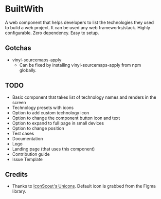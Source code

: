 # BuiltWith
A web component that helps developers to list the technologies they used to build a web project. It can be used any web frameworks/stack. Highly configurable. Zero dependency. Easy to setup.

## Gotchas
 - vinyl-sourcemaps-apply
	 - Can be fixed by installing vinyl-sourcemaps-apply from npm globally.

## TODO
 - Basic component that takes list of technology names and renders in the screen
 - Technology presets with icons
 - Option to add custom technology icon
 - Option to change the component button icon and text
 - Option to expand to full page in small devices
 - Option to change position
 - Test cases
 - Documentation
 - Logo
 - Landing page (that uses this component)
 - Contribution guide
 - Issue Template

 ## Credits
 - Thanks to [IconScout's Unicons](https://iconscout.com/unicons). Default icon is grabbed from the Figma library.